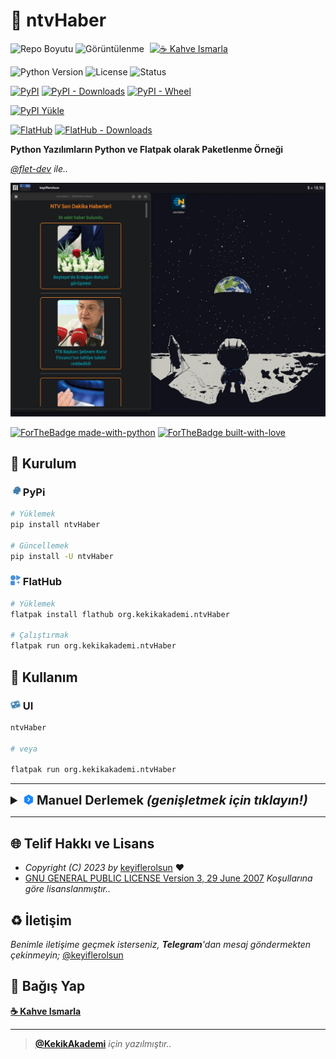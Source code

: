 # 📰 ntvHaber

![Repo Boyutu](https://img.shields.io/github/repo-size/keyiflerolsun/ntvHaber?logo=git&logoColor=white)
![Görüntülenme](https://hits.seeyoufarm.com/api/count/incr/badge.svg?url=https://github.com/keyiflerolsun/ntvHaber&title=Görüntülenme)
<a href="https://KekikAkademi.org/Kahve" target="_blank"><img src="https://img.shields.io/badge/☕️-Kahve Ismarla-ffdd00" title="☕️ Kahve Ismarla" style="padding-left:5px;"></a>

![Python Version](https://img.shields.io/pypi/pyversions/ntvHaber?logo=python&logoColor=white)
![License](https://img.shields.io/pypi/l/ntvHaber?logo=gnu&logoColor=white)
![Status](https://img.shields.io/pypi/status/ntvHaber?logo=windowsterminal&logoColor=white)

[![PyPI](https://img.shields.io/pypi/v/ntvHaber?logo=pypi&logoColor=white)](https://pypi.org/project/ntvHaber)
[![PyPI - Downloads](https://img.shields.io/pypi/dm/ntvHaber?logo=pypi&logoColor=white)](https://pypi.org/project/ntvHaber)
[![PyPI - Wheel](https://img.shields.io/pypi/wheel/ntvHaber?logo=pypi&logoColor=white)](https://pypi.org/project/ntvHaber)

[![PyPI Yükle](https://github.com/keyiflerolsun/ntvHaber/actions/workflows/pypiYukle.yml/badge.svg)](https://github.com/keyiflerolsun/ntvHaber/actions/workflows/pypiYukle.yml)

[![FlatHub](https://img.shields.io/flathub/v/org.kekikakademi.ntvHaber?logo=flathub&logoColor=white)](https://flathub.org/tr/apps/org.kekikakademi.ntvHaber)
[![FlatHub - Downloads](https://img.shields.io/flathub/downloads/org.kekikakademi.ntvHaber?logo=flathub&logoColor=white)](https://flathub.org/tr/apps/org.kekikakademi.ntvHaber)

**Python Yazılımların Python ve Flatpak olarak Paketlenme Örneği**

_[@flet-dev](https://github.com/flet-dev) ile.._

![ntvHaber](https://raw.githubusercontent.com/keyiflerolsun/ntvHaber/main/.github/icons/SS.png)

[![ForTheBadge made-with-python](https://ForTheBadge.com/images/badges/made-with-python.svg)](https://www.python.org/)
[![ForTheBadge built-with-love](https://ForTheBadge.com/images/badges/built-with-love.svg)](https://GitHub.com/keyiflerolsun/)

## 🚀 Kurulum

### <img width="16" src="https://raw.githubusercontent.com/keyiflerolsun/ntvHaber/main/.github/icons/pypi.svg"> PyPi

```bash
# Yüklemek
pip install ntvHaber

# Güncellemek
pip install -U ntvHaber
```

### <img width="16" src="https://raw.githubusercontent.com/keyiflerolsun/ntvHaber/main/.github/icons/flathub.svg"> FlatHub

```bash
# Yüklemek
flatpak install flathub org.kekikakademi.ntvHaber

# Çalıştırmak
flatpak run org.kekikakademi.ntvHaber
```

## 📝 Kullanım

### <img width="16" src="https://raw.githubusercontent.com/keyiflerolsun/ntvHaber/main/.github/icons/freedesktop.svg"> UI

```bash
ntvHaber

# veya

flatpak run org.kekikakademi.ntvHaber
```

---

<details>
    <summary style="font-weight: bold; font-size: 20px">
      <img width="16" src="https://raw.githubusercontent.com/keyiflerolsun/ntvHaber/main/.github/icons/buddy.svg"> <b>Manuel Derlemek</b>
      <i>(genişletmek için tıklayın!)</i>
    </summary>
    <br/>

### <img width="16" src="https://raw.githubusercontent.com/keyiflerolsun/ntvHaber/main/.github/icons/python.svg"> Python

```bash
# Depoyu Çek
https://github.com/keyiflerolsun/ntvHaber.git
cd ntvHaber

# Gerekli Ortamları Kur
pip install -U pip setuptools wheel twine

# Paketi Yükle
pip install .

# Artıkları Temizle
rm -rf build *.egg-info

# Çalıştır
ntvHaber

# Paketi Kaldır
pip uninstall ntvHaber
```

### <img width="16" src="https://raw.githubusercontent.com/keyiflerolsun/ntvHaber/main/.github/icons/flatpak.svg"> FlatPak

```bash
# Depoyu Çek
git clone https://github.com/keyiflerolsun/ntvHaber.git
cd ntvHaber

# Dosyaları al
mv Shared/*.yml . && mv Shared/SRC .

# Gerekli Ortamları Kur
flatpak remote-add --if-not-exists flathub https://flathub.org/repo/flathub.flatpakrepo
flatpak remote-add --if-not-exists flathub-beta https://flathub.org/beta-repo/flathub-beta.flatpakrepo
flatpak update && flatpak upgrade
flatpak install flathub org.freedesktop.{Platform,Sdk}//22.08

# Paketle
flatpak-builder --user --install --force-clean build-dir org.kekikakademi.ntvHaber.yml

# Artıkları Temizle
rm -rf .flatpak* .vscode build-dir && find . | grep -E "(__pycache__|\.pyc|\.pyo$)" | xargs rm -rf

# Çalıştır
flatpak run org.kekikakademi.ntvHaber

# Paketi Kaldır
flatpak uninstall org.kekikakademi.ntvHaber
```

</details>

---

## 🌐 Telif Hakkı ve Lisans

* *Copyright (C) 2023 by* [keyiflerolsun](https://github.com/keyiflerolsun) ❤️️
* [GNU GENERAL PUBLIC LICENSE Version 3, 29 June 2007](https://github.com/keyiflerolsun/ntvHaber/blob/master/LICENSE) *Koşullarına göre lisanslanmıştır..*

## ♻️ İletişim

*Benimle iletişime geçmek isterseniz, **Telegram**'dan mesaj göndermekten çekinmeyin;* [@keyiflerolsun](https://t.me/KekikKahve)

## 💸 Bağış Yap

**[☕️ Kahve Ismarla](https://KekikAkademi.org/Kahve)**

***

> **[@KekikAkademi](https://t.me/KekikAkademi)** *için yazılmıştır..*